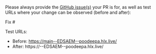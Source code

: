 Please always provide the [GitHub issue(s)](../issues) your PR is for, as well as test URLs where your change can be observed (before and after):

Fix #<gh-issue-id>

Test URLs:
- Before: https://main--EDSAEM--poodeepa.hlx.live/
- After: https://<branch>--EDSAEM--poodeepa.hlx.live/
